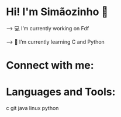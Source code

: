 # Hi! I'm Simãozinho 👋


--> :computer: I’m currently working on Fdf

--> :seedling: I’m currently learning C and Python

# Connect with me:

# Languages and Tools:

c git java linux python 
